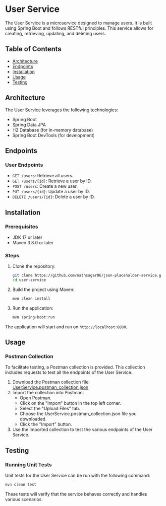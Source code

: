 # User Service

The User Service is a microservice designed to manage users. It is built using Spring Boot and follows RESTful principles. This service allows for creating, retrieving, updating, and deleting users.

## Table of Contents

- [Architecture](#architecture)
- [Endpoints](#endpoints)
- [Installation](#installation)
- [Usage](#usage)
- [Testing](#testing)

## Architecture

The User Service leverages the following technologies:

- Spring Boot
- Spring Data JPA
- H2 Database (for in-memory database)
- Spring Boot DevTools (for development)

## Endpoints

### User Endpoints

- `GET /users`: Retrieve all users.
- `GET /users/{id}`: Retrieve a user by ID.
- `POST /users`: Create a new user.
- `PUT /users/{id}`: Update a user by ID.
- `DELETE /users/{id}`: Delete a user by ID.

## Installation

### Prerequisites

- JDK 17 or later
- Maven 3.8.0 or later

### Steps

1. Clone the repository:

    ```bash
    git clone https://github.com/nathsagar96/json-placeholder-service.git
    cd user-service
    ```

2. Build the project using Maven:

    ```bash
    mvn clean install
    ```

3. Run the application:

    ```bash
    mvn spring-boot:run
    ```

The application will start and run on `http://localhost:8080`.

## Usage

### Postman Collection

To facilitate testing, a Postman collection is provided. This collection includes requests to test all the endpoints of the User Service.

1. Download the Postman collection file: [UserService.postman_collection.json](UserService.postman_collection.json)
2. Import the collection into Postman:
   - Open Postman.
   - Click on the "Import" button in the top left corner.
   - Select the "Upload Files" tab.
   - Choose the UserService.postman_collection.json file you downloaded.
   - Click the "Import" button.
3. Use the imported collection to test the various endpoints of the User Service.

## Testing

### Running Unit Tests

Unit tests for the User Service can be run with the following command:

```bash
mvn clean test
```

These tests will verify that the service behaves correctly and handles various scenarios.